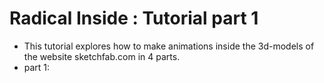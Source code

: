 # Radical Inside : Tutorial part 1

- This tutorial explores how to make animations inside the 3d-models of the website sketchfab.com in 4 parts.
- part 1: 
